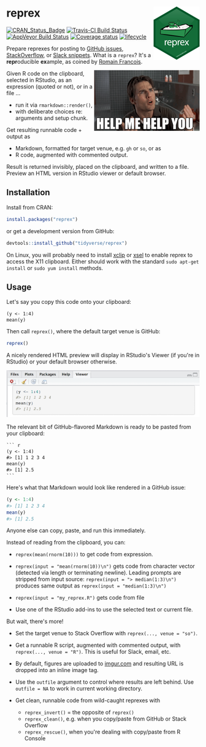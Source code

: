 
<!-- README.md is generated from README.Rmd. Please edit that file -->
reprex <img src="man/figures/logo.png" align="right" />
=======================================================

[![CRAN\_Status\_Badge](http://www.r-pkg.org/badges/version/reprex)](https://cran.r-project.org/package=reprex) [![Travis-CI Build Status](https://travis-ci.org/tidyverse/reprex.svg?branch=master)](https://travis-ci.org/tidyverse/reprex) [![AppVeyor Build Status](https://ci.appveyor.com/api/projects/status/github/tidyverse/reprex?branch=master&svg=true)](https://ci.appveyor.com/project/tidyverse/reprex) [![Coverage status](https://codecov.io/gh/tidyverse/reprex/branch/master/graph/badge.svg)](https://codecov.io/github/tidyverse/reprex?branch=master) [![lifecycle](https://img.shields.io/badge/lifecycle-stable-brightgreen.svg)](https://tidyverse.org)

Prepare reprexes for posting to [GitHub issues](https://guides.github.com/features/issues/), [StackOverflow](http://stackoverflow.com/questions/tagged/r), or [Slack snippets](https://get.slack.help/hc/en-us/articles/204145658-Create-a-snippet). What is a `reprex`? It's a **repr**oducible **ex**ample, as coined by [Romain Francois](https://twitter.com/romain_francois/status/530011023743655936).

<a href="https://nypdecider.files.wordpress.com/2014/08/help-me-help-you.gif"><img src="man/figures/help-me-help-you.png" align="right" /></a>

Given R code on the clipboard, selected in RStudio, as an expression (quoted or not), or in a file ...

-   run it via `rmarkdown::render()`,
-   with deliberate choices re: arguments and setup chunk.

Get resulting runnable code + output as

-   Markdown, formatted for target venue, e.g. `gh` or `so`, or as
-   R code, augmented with commented output.

Result is returned invisibly, placed on the clipboard, and written to a file. Preview an HTML version in RStudio viewer or default browser.

Installation
------------

Install from CRAN:

``` r
install.packages("reprex")
```

or get a development version from GitHub:

``` r
devtools::install_github("tidyverse/reprex")
```

On Linux, you will probably need to install [xclip](https://github.com/astrand/xclip) or [xsel](http://www.vergenet.net/~conrad/software/xsel/) to enable reprex to access the X11 clipboard. Either should work with the standard `sudo apt-get install` or `sudo yum install` methods.

Usage
-----

Let's say you copy this code onto your clipboard:

    (y <- 1:4)
    mean(y)

Then call `reprex()`, where the default target venue is GitHub:

``` r
reprex()
```

A nicely rendered HTML preview will display in RStudio's Viewer (if you're in RStudio) or your default browser otherwise.

![](man/figures/README-viewer-screenshot.png)

The relevant bit of GitHub-flavored Markdown is ready to be pasted from your clipboard:

    ``` r
    (y <- 1:4)
    #> [1] 1 2 3 4
    mean(y)
    #> [1] 2.5
    ```

Here's what that Markdown would look like rendered in a GitHub issue:

``` r
(y <- 1:4)
#> [1] 1 2 3 4
mean(y)
#> [1] 2.5
```

Anyone else can copy, paste, and run this immediately.

Instead of reading from the clipboard, you can:

-   `reprex(mean(rnorm(10)))` to get code from expression.

-   `reprex(input = "mean(rnorm(10))\n")` gets code from character vector (detected via length or terminating newline). Leading prompts are stripped from input source: `reprex(input = "> median(1:3)\n")` produces same output as `reprex(input = "median(1:3)\n")`

-   `reprex(input = "my_reprex.R")` gets code from file

-   Use one of the RStudio add-ins to use the selected text or current file.

But wait, there's more!

-   Set the target venue to Stack Overflow with `reprex(..., venue = "so")`.

-   Get a runnable R script, augmented with commented output, with `reprex(..., venue = "R")`. This is useful for Slack, email, etc.

-   By default, figures are uploaded to [imgur.com](http://imgur.com) and resulting URL is dropped into an inline image tag.

-   Use the `outfile` argument to control where results are left behind. Use `outfile = NA` to work in current working directory.

-   Get clean, runnable code from wild-caught reprexes with
    -   `reprex_invert()` = the opposite of `reprex()`
    -   `reprex_clean()`, e.g. when you copy/paste from GitHub or Stack Overflow
    -   `reprex_rescue()`, when you're dealing with copy/paste from R Console
